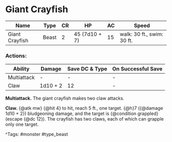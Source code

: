 # Giant Crayfish

| Name | Type | CR | HP | AC | Speed |
|------|------|----|----|----|-------|
| Giant Crayfish | Beast | 2 | 45 (7d10 + 7) | 15 | walk: 30 ft., swim: 30 ft. |

### Actions:

| Ability | Damage | Save DC & Type | On Successful Save |
|---------|--------|----------------|--------------------|
| Multiattack | - | - | - |
| Claw | 1d10 + 2 | 12 | - |


**Multiattack.** The giant crayfish makes two claw attacks.

**Claw.** {@atk mw} {@hit 4} to hit, reach 5 ft., one target. {@h}7 ({@damage 1d10 + 2}) bludgeoning damage, and the target is {@condition grappled} (escape {@dc 12}). The crayfish has two claws, each of which can grapple only one target.

^Tags: #monster #type_beast